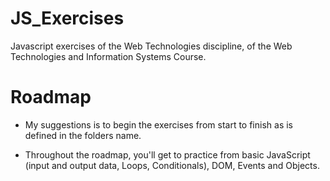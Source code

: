 # JS_Exercises

Javascript exercises of the Web Technologies discipline, of the Web Technologies and Information Systems Course.

# Roadmap

- My suggestions is to begin the exercises from start to finish as is defined in the folders name.

- Throughout the roadmap, you'll get to practice from basic JavaScript (input and output data, Loops, Conditionals), DOM, Events and Objects.